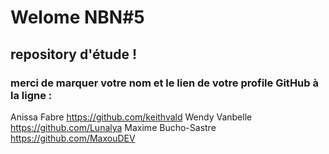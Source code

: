 #  Welome NBN#5
## repository d'étude !

### merci de marquer votre nom et le lien de votre profile GitHub à la ligne :

Anissa Fabre  https://github.com/keithvald
Wendy Vanbelle https://github.com/Lunalya
Maxime Bucho-Sastre https://github.com/MaxouDEV
